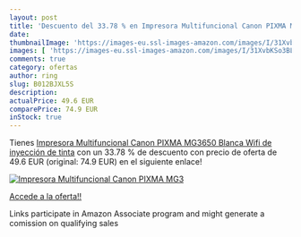 ```yaml
---
layout: post
title: 'Descuento del 33.78 % en Impresora Multifuncional Canon PIXMA MG3'
date: 
thumbnailImage: 'https://images-eu.ssl-images-amazon.com/images/I/31XvbKSo3BL._SL200_.jpg'
images: [ 'https://images-eu.ssl-images-amazon.com/images/I/31XvbKSo3BL._SL200_.jpg' ]
comments: true
category: ofertas
author: ring
slug: B012BJXL5S
description:
actualPrice: 49.6 EUR
comparePrice: 74.9 EUR
inStock: true
---
```


Tienes [Impresora Multifuncional Canon PIXMA MG3650 Blanca Wifi de inyección de tinta](https://www.amazon.es/dp/B012BJXL5S/?tag=tolees-21) con un 33.78 % de descuento con precio de oferta de 49.6 EUR (original: 74.9 EUR) en el siguiente enlace!

[![Impresora Multifuncional Canon PIXMA MG3](https://images-eu.ssl-images-amazon.com/images/I/31XvbKSo3BL._SL200_.jpg)](https://www.amazon.es/dp/B012BJXL5S/?tag=tolees-21)

[Accede a la oferta!!](https://www.amazon.es/dp/B012BJXL5S/?tag=tolees-21)

Links participate in Amazon Associate program and might generate a comission on qualifying sales


